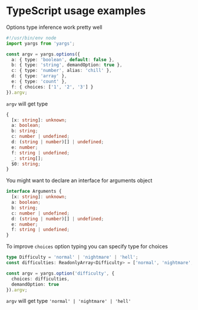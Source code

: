 # TypeScript usage examples

Options type inference work pretty well

```typescript
#!/usr/bin/env node
import yargs from 'yargs';

const argv = yargs.options({
  a: { type: 'boolean', default: false },
  b: { type: 'string', demandOption: true },
  c: { type: 'number', alias: 'chill' },
  d: { type: 'array' },
  e: { type: 'count' },
  f: { choices: ['1', '2', '3'] }
}).argv;

```
`argv` will get type
```typescript
{
  [x: string]: unknown;
  a: boolean;
  b: string;
  c: number | undefined;
  d: (string | number)[] | undefined;
  e: number;
  f: string | undefined;
  _: string[];
  $0: string;
}
```

You might want to declare an interface for arguments object
```typescript
interface Arguments {
  [x: string]: unknown;
  a: boolean;
  b: string;
  c: number | undefined;
  d: (string | number)[] | undefined;
  e: number;
  f: string | undefined;
}
```

To improve `choices` option typing you can specify type for choices

```typescript
type Difficulty = 'normal' | 'nightmare' | 'hell';
const difficulties: ReadonlyArray<Difficulty> = ['normal', 'nightmare', 'hell'];

const argv = yargs.option('difficulty', {
  choices: difficulties,
  demandOption: true
}).argv;
```

`argv` will get  type `'normal' | 'nightmare' | 'hell'`
